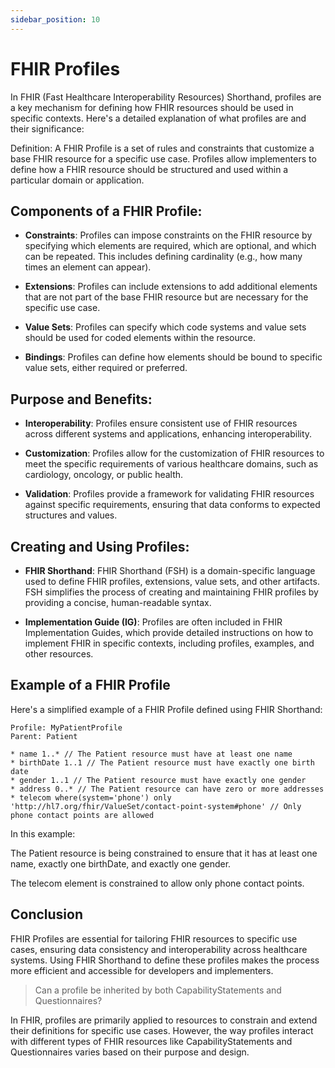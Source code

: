 ```yaml
---
sidebar_position: 10
---
```


# FHIR Profiles

In FHIR (Fast Healthcare Interoperability Resources) Shorthand, profiles are a key mechanism for defining how FHIR resources should be used in specific contexts. Here's a detailed explanation of what profiles are and their significance:

Definition: A FHIR Profile is a set of rules and constraints that customize a base FHIR resource for a specific use case. Profiles allow implementers to define how a FHIR resource should be structured and used within a particular domain or application.

## Components of a FHIR Profile:

- **Constraints**: Profiles can impose constraints on the FHIR resource by specifying which elements are required, which are optional, and which can be repeated. This includes defining cardinality (e.g., how many times an element can appear).

- **Extensions**: Profiles can include extensions to add additional elements that are not part of the base FHIR resource but are necessary for the specific use case.

- **Value Sets**: Profiles can specify which code systems and value sets should be used for coded elements within the resource.

- **Bindings**: Profiles can define how elements should be bound to specific value sets, either required or preferred.

## Purpose and Benefits:

- **Interoperability**: Profiles ensure consistent use of FHIR resources across different systems and applications, enhancing interoperability.

- **Customization**: Profiles allow for the customization of FHIR resources to meet the specific requirements of various healthcare domains, such as cardiology, oncology, or public health.

- **Validation**: Profiles provide a framework for validating FHIR resources against specific requirements, ensuring that data conforms to expected structures and values.

## Creating and Using Profiles:

- **FHIR Shorthand**: FHIR Shorthand (FSH) is a domain-specific language used to define FHIR profiles, extensions, value sets, and other artifacts. FSH simplifies the process of creating and maintaining FHIR profiles by providing a concise, human-readable syntax.

- **Implementation Guide (IG)**: Profiles are often included in FHIR Implementation Guides, which provide detailed instructions on how to implement FHIR in specific contexts, including profiles, examples, and other resources.

## Example of a FHIR Profile

Here's a simplified example of a FHIR Profile defined using FHIR Shorthand:

```
Profile: MyPatientProfile
Parent: Patient

* name 1..* // The Patient resource must have at least one name
* birthDate 1..1 // The Patient resource must have exactly one birth date
* gender 1..1 // The Patient resource must have exactly one gender
* address 0..* // The Patient resource can have zero or more addresses
* telecom where(system='phone') only 'http://hl7.org/fhir/ValueSet/contact-point-system#phone' // Only phone contact points are allowed
```
In this example:

The Patient resource is being constrained to ensure that it has at least one name, exactly one birthDate, and exactly one gender.

The telecom element is constrained to allow only phone contact points.

## Conclusion

FHIR Profiles are essential for tailoring FHIR resources to specific use cases, ensuring data consistency and interoperability across healthcare systems. Using FHIR Shorthand to define these profiles makes the process more efficient and accessible for developers and implementers.

> Can a profile be inherited by both CapabilityStatements and Questionnaires?

In FHIR, profiles are primarily applied to resources to constrain and extend their definitions for specific use cases. However, the way profiles interact with different types of FHIR resources like CapabilityStatements and Questionnaires varies based on their purpose and design.

